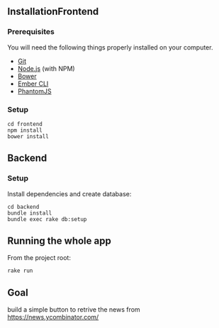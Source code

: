 ## InstallationFrontend

### Prerequisites

You will need the following things properly installed on your computer.

* [Git](https://git-scm.com/)
* [Node.js](https://nodejs.org/) (with NPM)
* [Bower](https://bower.io/)
* [Ember CLI](https://ember-cli.com/)
* [PhantomJS](http://phantomjs.org/)

### Setup

    cd frontend
    npm install
    bower install


## Backend

### Setup

Install dependencies and create database:

    cd backend
    bundle install
    bundle exec rake db:setup


## Running the whole app

From the project root:

    rake run


## Goal

build a simple button to retrive the news from https://news.ycombinator.com/
